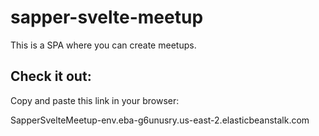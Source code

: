# sapper-svelte-meetup
This is a SPA where you can create meetups.

## Check it out:

Copy and paste this link in your browser:

SapperSvelteMeetup-env.eba-g6unusry.us-east-2.elasticbeanstalk.com
